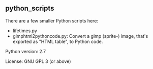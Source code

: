 ## python_scripts

There are a few smaller Python scripts here:

- lifetimes.py
- gimphtml2pythoncode.py: Convert a gimp (sprite-) image, that's exported as "HTML table", to Python code.

Python version: 2.7

License: GNU GPL 3 (or above)
